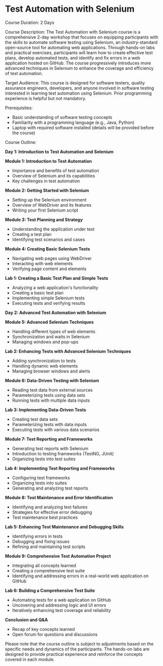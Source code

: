 # Test Automation with Selenium

Course Duration: 2 Days

Course Description:
The Test Automation with Selenium course is a comprehensive 2-day workshop that focuses on equipping participants with the skills to automate software testing using Selenium, an industry-standard open-source tool for automating web applications. Through hands-on labs and practical exercises, participants will learn how to create effective test plans, develop automated tests, and identify and fix errors in a web application hosted on GitHub. The course progressively introduces more advanced techniques in Selenium to enhance the coverage and efficiency of test automation.

Target Audience:
This course is designed for software testers, quality assurance engineers, developers, and anyone involved in software testing interested in learning test automation using Selenium. Prior programming experience is helpful but not mandatory.

Prerequisites:
- Basic understanding of software testing concepts
- Familiarity with a programming language (e.g., Java, Python)
- Laptop with required software installed (details will be provided before the course)

Course Outline:

**Day 1: Introduction to Test Automation and Selenium**

**Module 1: Introduction to Test Automation**
- Importance and benefits of test automation
- Overview of Selenium and its capabilities
- Key challenges in test automation

**Module 2: Getting Started with Selenium**
- Setting up the Selenium environment
- Overview of WebDriver and its features
- Writing your first Selenium script

**Module 3: Test Planning and Strategy**
- Understanding the application under test
- Creating a test plan
- Identifying test scenarios and cases

**Module 4: Creating Basic Selenium Tests**
- Navigating web pages using WebDriver
- Interacting with web elements
- Verifying page content and elements

**Lab 1: Creating a Basic Test Plan and Simple Tests**
- Analyzing a web application's functionality
- Creating a basic test plan
- Implementing simple Selenium tests
- Executing tests and verifying results

**Day 2: Advanced Test Automation with Selenium**

**Module 5: Advanced Selenium Techniques**
- Handling different types of web elements
- Synchronization and waits in Selenium
- Managing windows and pop-ups

**Lab 2: Enhancing Tests with Advanced Selenium Techniques**
- Adding synchronization to tests
- Handling dynamic web elements
- Managing browser windows and alerts

**Module 6: Data-Driven Testing with Selenium**
- Reading test data from external sources
- Parameterizing tests using data sets
- Running tests with multiple data inputs

**Lab 3: Implementing Data-Driven Tests**
- Creating test data sets
- Parameterizing tests with data inputs
- Executing tests with various data scenarios

**Module 7: Test Reporting and Frameworks**
- Generating test reports with Selenium
- Introduction to testing frameworks (TestNG, JUnit)
- Organizing tests into test suites

**Lab 4: Implementing Test Reporting and Frameworks**
- Configuring test frameworks
- Organizing tests into suites
- Generating and analyzing test reports

**Module 8: Test Maintenance and Error Identification**
- Identifying and analyzing test failures
- Strategies for effective error debugging
- Test maintenance best practices

**Lab 5: Enhancing Test Maintenance and Debugging Skills**
- Identifying errors in tests
- Debugging and fixing issues
- Refining and maintaining test scripts

**Module 9: Comprehensive Test Automation Project**
- Integrating all concepts learned
- Creating a comprehensive test suite
- Identifying and addressing errors in a real-world web application on GitHub

**Lab 6: Building a Comprehensive Test Suite**
- Automating tests for a web application on GitHub
- Uncovering and addressing logic and UI errors
- Iteratively enhancing test coverage and reliability

**Conclusion and Q&A**
- Recap of key concepts learned
- Open forum for questions and discussions

Please note that the course outline is subject to adjustments based on the specific needs and dynamics of the participants. The hands-on labs are designed to provide practical experience and reinforce the concepts covered in each module.
